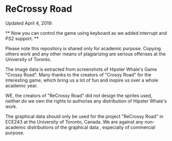 # ReCrossy Road

Updated April 4, 2019:

** Now you can control the game using keyboard as we added interrupt and PS2 support. **


Please note this repository is shared only for academic purpose. Copying others work and any other means of plagiarizing are serious offenses at the University of Toronto.  

The image data is extracted from screenshots of Hipster Whale's Game "Crossy Road".
Many thanks to the creators of "Crossy Road" for the interesting game, which bring us a lot of fun
and inspire us over a whole academic year.

WE, the creators of "ReCrossy Road" did not design the sprites used, neither do we own the rights
to authorise any distribution of Hipster Whale's work.

The graphical data should only be used for the project "ReCrossy Road" in ECE243 at the University of Toronto, Canada.
We are against any non-academic distributions of the graphical data , especially of commercial purpose.
